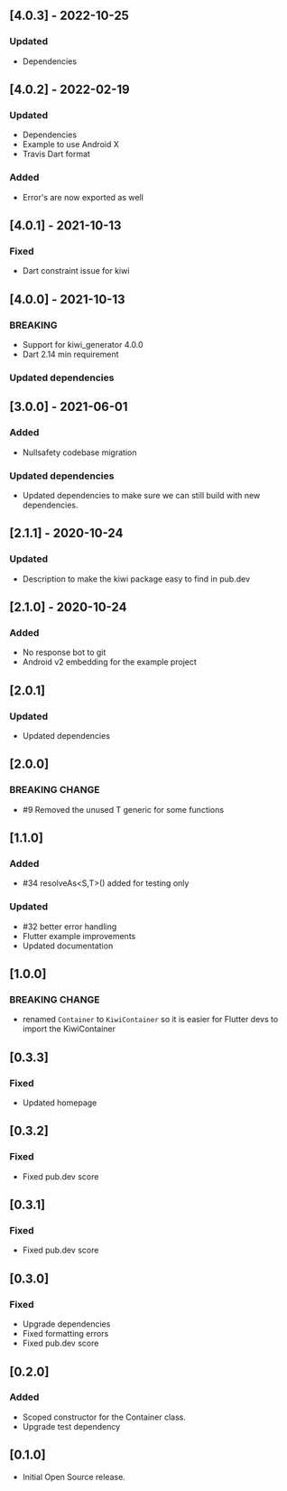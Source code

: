 ## [4.0.3] - 2022-10-25
### Updated
- Dependencies

## [4.0.2] - 2022-02-19
### Updated
- Dependencies
- Example to use Android X
- Travis Dart format
### Added
- Error's are now exported as well

## [4.0.1] - 2021-10-13
### Fixed
- Dart constraint issue for kiwi

## [4.0.0] - 2021-10-13
### BREAKING
- Support for kiwi_generator 4.0.0
- Dart 2.14 min requirement
### Updated dependencies

## [3.0.0] - 2021-06-01
### Added
- Nullsafety codebase migration
### Updated dependencies
- Updated dependencies to make sure we can still build with new dependencies.

## [2.1.1] - 2020-10-24
### Updated
- Description to make the kiwi package easy to find in pub.dev

## [2.1.0] - 2020-10-24
### Added
- No response bot to git
- Android v2 embedding for the example project

## [2.0.1]
### Updated
- Updated dependencies

## [2.0.0]
### BREAKING CHANGE
- \#9 Removed the unused T generic for some functions

## [1.1.0]
### Added
- \#34 resolveAs<S,T>() added for testing only
### Updated
- \#32 better error handling
- Flutter example improvements
- Updated documentation

## [1.0.0]
### BREAKING CHANGE
- renamed `Container` to `KiwiContainer` so it is easier for Flutter devs to import the KiwiContainer

## [0.3.3]
### Fixed
- Updated homepage

## [0.3.2]
### Fixed
- Fixed pub.dev score

## [0.3.1]
### Fixed
- Fixed pub.dev score

## [0.3.0]
### Fixed
- Upgrade dependencies
- Fixed formatting errors
- Fixed pub.dev score

## [0.2.0]
### Added
- Scoped constructor for the Container class.
- Upgrade test dependency

## [0.1.0]
- Initial Open Source release.